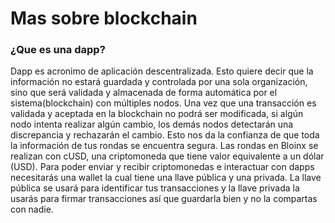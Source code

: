 # Mas sobre blockchain

### ¿Que es una dapp?

Dapp es acronimo de aplicación descentralizada. Esto quiere decir que la información no estará guardada y controlada por una sola organización, sino que será validada y almacenada de forma automática por el sistema(blockchain) con múltiples nodos. Una vez que una transacción es validada y aceptada en la blockchain no podrá ser modificada, si algún nodo intenta realizar algún cambio, los demás nodos detectarán una discrepancia y rechazarán el cambio. Esto nos da la confianza de que toda la información de tus rondas se encuentra segura. Las rondas en Bloinx se realizan con cUSD, una criptomoneda que tiene valor equivalente a un dólar (USD). Para poder enviar y recibir criptomonedas e interactuar con dapps necesitarás una wallet la cual tiene una llave pública y una privada. La llave pública se usará para identificar tus transacciones y la llave privada la usarás para firmar transacciones así que guardarla bien y no la compartas con nadie.
